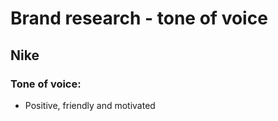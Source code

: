 # Brand research - tone of voice

## Nike

### Tone of voice: 
- Positive, friendly and motivated



